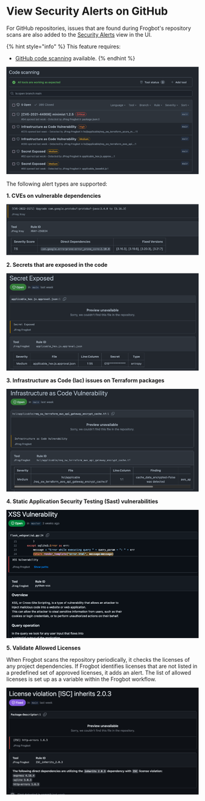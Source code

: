 # View Security Alerts on GitHub

For GitHub repositories, issues that are found during Frogbot's repository scans are also added to the [Security Alerts](https://docs.github.com/en/code-security/code-scanning/automatically-scanning-your-code-for-vulnerabilities-and-errors/managing-code-scanning-alerts-for-your-repository) view in the UI.

{% hint style="info" %}
This feature requires:

* [GitHub code scanning](https://docs.github.com/en/code-security/code-scanning/introduction-to-code-scanning/about-code-scanning) available.
{% endhint %}

![](../../../../.gitbook/assets/github-code-scanning.png)

The following alert types are supported:

**1. CVEs on vulnerable dependencies**

![](../../../../.gitbook/assets/github-code-scanning-content.png)

**2. Secrets that are exposed in the code**

![](../../../../.gitbook/assets/github-code-scanning-secrets-content.png)

**3. Infrastructure as Code (Iac) issues on Terraform packages**

![](../../../../.gitbook/assets/github-code-scanning-iac-content.png)

**4. Static Application Security Testing (Sast) vulnerabilities**

![](../../../../.gitbook/assets/github-code-scanning-sast-content.png)

**5. Validate Allowed Licenses**

When Frogbot scans the repository periodically, it checks the licenses of any project dependencies. If Frogbot identifies licenses that are not listed in a predefined set of approved licenses, it adds an alert. The list of allowed licenses is set up as a variable within the Frogbot workflow.

![](../../../../.gitbook/assets/github-code-scanning-license-violation-content.png)
